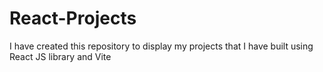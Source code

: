 # React-Projects
I have created this repository to display my projects that I have built using React JS library and Vite
